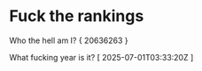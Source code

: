 # Fuck the rankings

Who the hell am I?
{ 20636263 }

What fucking year is it?
[ 2025-07-01T03:33:20Z ]
